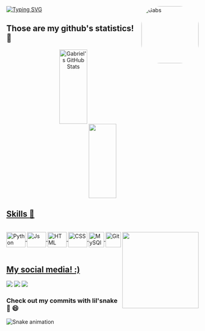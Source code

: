 
[![Typing SVG](https://readme-typing-svg.herokuapp.com/?color=abdbe3&size=35&center=true&vCenter=true&width=1000&lines=Hello!+Welcome+to+Gabriel's+Github,+A.K.A.+Dorns;I'm+a+techonology+student+and+reseacher!+:%29)](https://git.io/typing-svg)
 <img align="right" alt="Gabs" height="150" style="border-radius:50px;" src="https://user-images.githubusercontent.com/101159265/208318182-c5d86e13-4100-4e90-a2ea-52d01971775b.png">

## Those are my github's statistics! :dart:

<div align="center">
  <a href="https://github.com/dornss">
  <img width="38%" height="195px"src="https://github-readme-stats.vercel.app/api?username=dornss&show_icons=true&count_private=true&hide_border=true&title_color=abdbe3&icon_color=abdbe3&text_color=c9d1d9&bg_color=0d1117" alt="Gabriel's GitHub Stats"/>
  <img width="38%" height="195px" src="https://github-readme-stats.vercel.app/api/top-langs/?username=dornss&layout=compact&hide_border=true&title_color=abdbe3&text_color=abdbe3&bg_color=0d1117"/>
</div>
  
## Skills :rocket:
  
<div style="display: inline_block"><br>
  <img align="center" alt="Python" height="40" width="50" src="https://cdn.jsdelivr.net/gh/devicons/devicon/icons/python/python-original.svg">  
  <img align="center" alt="Js" height="40" width="50" src="https://cdn.jsdelivr.net/gh/devicons/devicon/icons/javascript/javascript-original.svg">
  <img align="center" alt="HTML" height="40" width="50" src="https://cdn.jsdelivr.net/gh/devicons/devicon/icons/html5/html5-original.svg">
  <img align="center" alt="CSS" height="40" width="50" src="https://cdn.jsdelivr.net/gh/devicons/devicon/icons/css3/css3-original.svg">
  <img align="center" alt="MySQl" height="40" widht="50" src="https://cdn.jsdelivr.net/gh/devicons/devicon/icons/mysql/mysql-original.svg"/>
  <img align="center" alt="Git" height="40" widht="50"src="https://cdn.jsdelivr.net/gh/devicons/devicon/icons/git/git-original.svg" />
  <img align="right" src="https://user-images.githubusercontent.com/32654006/156607031-e6c1e736-9915-47d1-a837-8d93fc856aa5.gif" width="200px">
</div>
 
<br>
 
## My social media! :)
 
<div> 
  <a href="https://instagram.com/_dorns" target="_blank"><img src="https://img.shields.io/badge/-Instagram-%23E4405F?style=for-the-badge&logo=instagram&logoColor=white" target="_blank"></a>
  <a href = "mailto:gabrielldornelas@hotmail.com"><img src="https://img.shields.io/badge/-Outlook-0078D4?logo=microsoftoutlook&logoColor=white&style=for-the-badge" target="_blank"></a>
  <a href="https://www.linkedin.com/in/gabrielldornelas" target="_blank"><img src="https://img.shields.io/badge/-LinkedIn-%230077B5?style=for-the-badge&logo=linkedin&logoColor=white" target="_blank"></a> 
  
 ### Check out my commits with lil'snake :snake: :smile:
 
  ![Snake animation](https://github.com/dornss/dornss/blob/output/github-contribution-grid-snake.svg)
</div>
